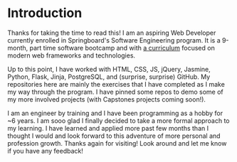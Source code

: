 # Introduction

Thanks for taking the time to read this! I am an aspiring Web Developer currently enrolled in Springboard's Software Engineering program. It is a 9-month, part time software bootcamp and with [a curriculum](https://bit.ly/3fO0A1U "Software Engineering Career Track") focused on modern web frameworks and technologies.

Up to this point, I have worked with HTML, CSS, JS, jQuery, Jasmine, Python, Flask, Jinja, PostgreSQL, and (surprise, surprise) GitHub. My repositories here are mainly the exercises that I have completed as I make my way through the program. I have pinned some repos to demo some of my more involved projects (with Capstones projects coming soon!). 

I am an engineer by training and I have been programming as a hobby for ~6 years. I am sooo glad I finally decided to take a more formal approach to my learning. I have learned and applied more past few months than I thought I would and look forward to this adventure of more personal and profession growth. Thanks again for visiting! Look around and let me know if you have any feedback!
